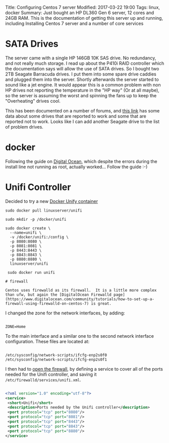 Title: Configuring Centos 7 server
Modified: 2017-03-22 19:00
Tags: linux, docker
Summary: Just bought an HP DL360 Gen 6 server, 12 cores and 24GB RAM.  This is the documentation of getting this server up and running, including Installing Centos 7 server and a number of core services

# SATA Drives

The server came with a single HP 146GB 10K SAS drive.  No redundancy, and not really much storage.  I read up about the P410i RAID controller which the documentation says will allow the use of SATA drives.  So I bought two 2TB Seagate Barracuda drives.  I put them into some spare drive caddies and plugged them into the server.  Shortly afterwards the server started to sound like a jet engine.  It would appear this is a common problem with non HP drives not reporting the temperature in the "HP way" (Or at all maybe), so the server is assuming the worst and spinning the fans up to keep the "Overheating" drives cool.

This has been documented on a number of forums, and [this link](http://dascomputerconsultants.com/HPCompaqServerDrives.htm) has some data about some drives that are reported to work and some that are reported not to work.  Looks like I can add another Seagate drive to the list of problem drives.

# docker

Following the guide on [Digital Ocean](https://www.digitalocean.com/community/tutorials/how-to-install-and-use-docker-on-centos-7), which despite the errors during the install line not running as root, actually worked...  Follow the guide :-)

# Unifi Controller

Decided to try a new [Docker Unify container](https://hub.docker.com/r/linuxserver/unifi/)

~~~ Shell
sudo docker pull linuxserver/unifi

sudo mkdir -p /docker/unifi

sudo docker create \
  --name=unifi \
  -v /docker/unifi:/config \
  -p 8080:8080 \
  -p 8081:8081 \
  -p 8443:8443 \
  -p 8843:8843 \
  -p 8880:8880 \
  linuxserver/unifi

 sudo docker run unifi

# firewall

Centos uses firewalld as its firewall.  It is a little more complex than ufw, but again the [DigitalOcean Firewalld page](https://www.digitalocean.com/community/tutorials/how-to-set-up-a-firewall-using-firewalld-on-centos-7) is great.
 ~~~

 I changed the zone for the network interfaces, by adding:

 ~~~ Shell

 ZONE=Home

 ~~~

 To the main interface and a similar one to the second network interface configuration.  These files are located at:

 ~~~ Shell

 /etc/sysconfig/network-scripts/ifcfg-enp2s0f0
 /etc/sysconfig/network-scripts/ifcfg-enp2s0f1

 ~~~

 I then had to [open the firewall](https://www.digitalocean.com/community/tutorials/how-to-set-up-a-firewall-using-firewalld-on-centos-7), by defining a service to cover all of the ports needed for the Unifi controller, and saving it `/etc/firewalld/services/unifi.xml`.

 ~~~ xml

 <?xml version="1.0" encoding="utf-8"?>
<service>
  <short>Unifi</short>
  <description>Ports needed by the Unifi controller</description>
  <port protocol="tcp" port="8080"/>
  <port protocol="tcp" port="8081"/>
  <port protocol="tcp" port="8443"/>
  <port protocol="tcp" port="8843"/>
  <port protocol="tcp" port="8880"/>
</service>

~~~
